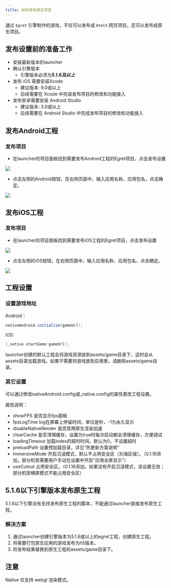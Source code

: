 ```yaml
---
title: 如何发布原生项目
---
```



通过 `Egret` 引擎制作的游戏，不仅可以发布成 `Html5` 网页项目，还可以发布成原生项目。

## 发布设置前的准备工作

- 安装最新版本的launcher
- 确认引擎版本
    - 引擎版本必须为***5.1.6及以上***
- 发布 iOS 需要安装Xcode
    - 建议版本: 9.0或以上
    - 后续需要在 Xcode 中完成发布项目的修改和功能接入
- 发布安卓需要安装 Android Studio
	- 建议版本: 3.0或以上
	- 后续需要在 Android Studio 中完成发布项目的修改和功能接入

## 发布Android工程

### 发布项目

- 在launcher的项目面板找到需要发布Android工程的Egret项目，点击发布设置

![](/native/img/docs/manual/projectsetting/p0.png)

- 点击左侧的Android按钮，在右侧页面中，输入应用名称、应用包名，点击确定。

![](/native/img/docs/manual/projectsetting/p1.png)


## 发布iOS工程

### 发布项目

- 在launcher的项目面板找到需要发布iOS工程的Egret项目，点击发布设置

![](/native/img/docs/manual/projectsetting/p0.png)

- 点击左侧的iOS按钮，在右侧页面中，输入应用名称、应用包名，点击确定。

![](/native/img/docs/manual/projectsetting/p2.png)


## 工程设置

### 设置游戏地址
Android：

```java
nativeAndroid.initialize(gameUrl);
```

iOS:

```objective-c
[_native startGame:gameUrl];
```

launcher创建的默认工程会将游戏资源放到assets/game目录下，这时会从assets目录加载游戏。如果不需要将游戏放到应用里，请删除assets/game目录。

### 其它设置

可以通过修改nativeAndroid.config或_native.config的属性更改工程设置。

属性说明：

- showFPS 是否显示fps面板
- fpsLogTime log在屏幕上停留时间，单位是秒，-1为永久显示
- disableNativeRender 是否禁用原生渲染加速
- clearCache 是否清理缓存，设置为true时每次启动都会清理缓存，方便调试
- loadingTimeout 加载index的超时时间。默认为0，不设置超时
- preloadPath 设置预加载目录，详见“热更新方案说明”
- immersiveMode 开启沉浸模式，默认不占用安全区（刘海区域）。（0.1.16添加，部分机型需要用户手动在设置中开启"应用全屏显示"）
- useCutout 占用安全区。（0.1.16添加，如果没有开启沉浸模式，该设置无效；部分机型横屏模式不能占用安全区）

## 5.1.6以下引擎版本发布原生工程

5.1.6以下引擎没有支持发布原生工程的脚本，不能通过launcher直接发布原生工程。

### 解决方案

1. 通过launcher创建引擎版本为5.1.6或以上的egret工程，创建原生工程。
2. 将需要打包原生应用的游戏发布为h5版本。
3. 将发布结果替换到原生工程的assets/game目录下。

## 注意

Native 仅支持 webgl 渲染模式。
